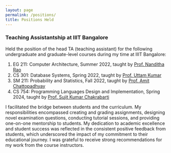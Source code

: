 ```yaml
---
layout: page
permalink: /positions/
title: Positions Held
---
```


### Teaching Assistantship at IIIT Bangalore

Held the position of the head TA (teaching assistant) for the following undergraduate and graduate-level courses during my time at IIIT Bangalore:
1. EG 211: Computer Architecture, Summer 2022, taught by [Prof. Nanditha Rao](https://www.iiitb.ac.in/faculty/nanditha-rao)
2. CS 301: Database Systems, Spring 2022, taught by [Prof. Uttam Kumar](https://www.iiitb.ac.in/faculty/uttam-kumar)
3. SM 211: Probability and Statistics, Fall 2022, taught by [Prof. Amit Chattopadhyay](https://www.iiitb.ac.in/faculty/amit-chattopadhyay)
4. CS 754: Programming Languages Design and Implementation, Spring 2024, taught by [Prof. Sujit Kumar Chakrabarti](https://www.iiitb.ac.in/faculty/sujit-kumar-chakrabarti)

I facilitated the bridge between students and the curriculum. My responsibilities encompassed creating and grading assignments, designing novel examination questions, conducting tutorial sessions, and providing one-on-one mentorship to students. My dedication to academic excellence and student success was reflected in the consistent positive feedback from students, which underscored the impact of my commitment to their educational journey. I was grateful to receive strong recommendations for my work from the course instructors.


